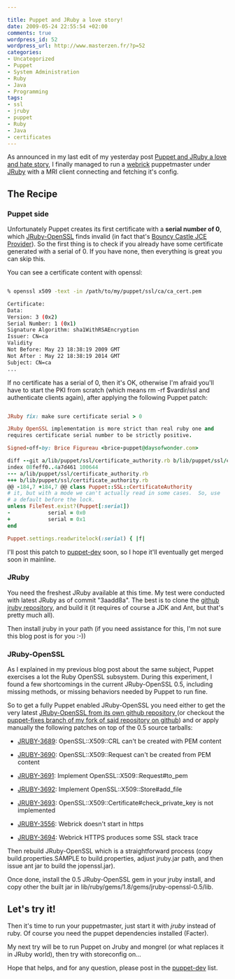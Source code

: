 ```yaml
--- 

title: Puppet and JRuby a love story!
date: 2009-05-24 22:55:54 +02:00
comments: true
wordpress_id: 52
wordpress_url: http://www.masterzen.fr/?p=52
categories: 
- Uncategorized
- Puppet
- System Administration
- Ruby
- Java
- Programming
tags: 
- ssl
- jruby
- puppet
- Ruby
- Java
- certificates
---
```

As announced in my last edit of my yesterday post [Puppet and JRuby a love and hate story](http://www.masterzen.fr/2009/05/23/puppet-and-jruby-a-love-and-hate-story/), I finally managed to run a [webrick](http://www.webrick.org) puppetmaster under [JRuby](http://www.jruby.org) with a MRI client connecting and fetching it's config.
## The Recipe

### Puppet side

Unfortunately Puppet creates its first certificate with a **serial number of 0**, which [JRuby-OpenSSL](http://github.com/jruby/jruby-openssl/tree/master) finds invalid (in fact that's [Bouncy Castle JCE Provider](http://www.bouncycastle.org/java.html)). So the first thing is to check if you already have some certificate generated with a serial of 0. If you have none, then everything is great you can skip this.

You can see a certificate content with openssl:

``` bash

% openssl x509 -text -in /path/to/my/puppet/ssl/ca/ca_cert.pem

Certificate:
Data:
Version: 3 (0x2)
Serial Number: 1 (0x1)
Signature Algorithm: sha1WithRSAEncryption
Issuer: CN=ca
Validity
Not Before: May 23 18:38:19 2009 GMT
Not After : May 22 18:38:19 2014 GMT
Subject: CN=ca
...

```

If no certificate has a serial of 0, then it's OK, otherwise I'm afraid you'll have to start the PKI from scratch (which means rm -rf $vardir/ssl and authenticate clients again), after applying the following Puppet patch:

``` ruby

JRuby fix: make sure certificate serial > 0

JRuby OpenSSL implementation is more strict than real ruby one and
requires certificate serial number to be strictly positive.

Signed-off-by: Brice Figureau <brice-puppet@daysofwonder.com>

diff --git a/lib/puppet/ssl/certificate_authority.rb b/lib/puppet/ssl/certificate_authority.rb
index 08feff0..4a7d461 100644
--- a/lib/puppet/ssl/certificate_authority.rb
+++ b/lib/puppet/ssl/certificate_authority.rb
@@ -184,7 +184,7 @@ class Puppet::SSL::CertificateAuthority
# it, but with a mode we can't actually read in some cases.  So, use
# a default before the lock.
unless FileTest.exist?(Puppet[:serial])
-            serial = 0x0
+            serial = 0x1
end

Puppet.settings.readwritelock(:serial) { |f|

```

I'll post this patch to [puppet-dev](http://groups.google.com/group/puppet-dev) soon, so I hope it'll eventually get merged soon in mainline.
### JRuby

You need the freshest JRuby available at this time. My test were conducted with latest JRuby as of commit "3aadd8a". The best is to clone the [github jruby repository](http://github.com/jruby/jruby/tree/master), and build it (it requires of course a JDK and Ant, but that's pretty much all).

Then install jruby in your path (if you need assistance for this, I'm not sure this blog post is for you :-))
### JRuby-OpenSSL

As I explained in my previous blog post about the same subject, Puppet exercises a lot the Ruby OpenSSL subsystem. During this experiment, I found a few shortcomings in the current JRuby-OpenSSL 0.5, including missing methods, or missing behaviors needed by Puppet to run fine.

So to get a fully Puppet enabled JRuby-OpenSSL you need either to get the very latest [JRuby-OpenSSL from its own github repository ](http://github.com/jruby/jruby-openssl/tree/master)(or checkout the [puppet-fixes branch of my fork of said repository on github](http://github.com/masterzen/jruby-openssl/tree/puppet-fixes)) and or apply manually the following patches on top of the 0.5 source tarballs:

- [JRUBY-3689](http://jira.codehaus.org/browse/JRUBY-3689): OpenSSL::X509::CRL can't be created with PEM content

- [JRUBY-3690](http://jira.codehaus.org/browse/JRUBY-3690): OpenSSL::X509::Request can't be created from PEM content

- [JRUBY-3691](http://jira.codehaus.org/browse/JRUBY-3691): Implement OpenSSL::X509::Request#to_pem

- [JRUBY-3692](http://jira.codehaus.org/browse/JRUBY-3692): Implement OpenSSL::X509::Store#add_file

- [JRUBY-3693](http://jira.codehaus.org/browse/JRUBY-3693): OpenSSL::X509::Certificate#check_private_key is not implemented

- [JRUBY-3556](http://jira.codehaus.org/browse/JRUBY-3556): Webrick doesn't start in https

- [JRUBY-3694](http://jira.codehaus.org/browse/JRUBY-3694): Webrick HTTPS produces some SSL stack trace


Then rebuild JRuby-OpenSSL which is a straightforward process (copy build.properties.SAMPLE to build.properties, adjust jruby.jar path, and then issue ant jar to build the jopenssl.jar).

Once done, install the 0.5 JRuby-OpenSSL gem in your jruby install, and copy other the built jar in lib/ruby/gems/1.8/gems/jruby-openssl-0.5/lib.
## Let's try it!

Then it's time to run your puppetmaster, just start it with _jruby_ instead of ruby. Of course you need the puppet dependencies installed (Facter).

My next try will be to run Puppet on Jruby and mongrel (or what replaces it in JRuby world), then try with storeconfig on...

Hope that helps, and for any question, please post in the [puppet-dev](http://groups.google.com/group/puppet-dev) list.
